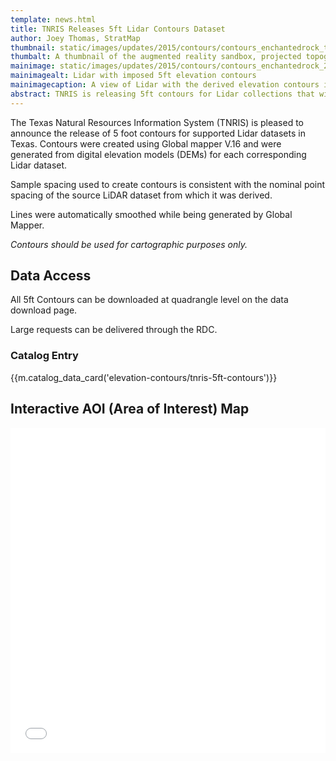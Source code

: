 ```yaml
---
template: news.html
title: TNRIS Releases 5ft Lidar Contours Dataset
author: Joey Thomas, StratMap
thumbnail: static/images/updates/2015/contours/contours_enchantedrock_th.jpg
thumbalt: A thumbnail of the augmented reality sandbox, projected topography
mainimage: static/images/updates/2015/contours/contours_enchantedrock_2.jpg
mainimagealt: Lidar with imposed 5ft elevation contours
mainimagecaption: A view of Lidar with the derived elevation contours imposed on top.
abstract: TNRIS is releasing 5ft contours for Lidar collections that will support 5ft contour generation. 
---
```

 
The Texas Natural Resources Information System (TNRIS) is pleased to announce the release of 5 foot contours for supported Lidar datasets in Texas.  Contours were created using Global mapper V.16 and were generated from digital elevation models (DEMs) for each corresponding Lidar dataset.

Sample spacing used to create contours is consistent with the nominal point spacing of the source LiDAR dataset from which it was derived.

Lines were automatically smoothed while being generated by Global Mapper. 

*Contours should be used for cartographic purposes only.* 

## Data Access

All 5ft Contours can be downloaded at quadrangle level on the data download page.

Large requests can be delivered through the RDC. 
 
### Catalog Entry
{{m.catalog_data_card('elevation-contours/tnris-5ft-contours')}}

## Interactive AOI (Area of Interest) Map
<iframe width="100%" height="520" frameborder="0" src="//tnris.cartodb.com/viz/e75c7f6c-6c2c-11e5-bfbf-0ecfd53eb7d3/embed_map" allowfullscreen webkitallowfullscreen mozallowfullscreen oallowfullscreen msallowfullscreen></iframe>


